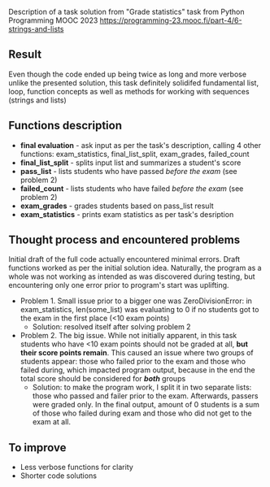 Description of a task solution from "Grade statistics" task from Python Programming MOOC 2023 https://programming-23.mooc.fi/part-4/6-strings-and-lists

## Result
Even though the code ended up being twice as long and more verbose unlike the presented solution, this task definitely solidifed fundamental list, loop, function concepts as well as methods for working with sequences (strings and lists)

## Functions description
- **final evaluation** - ask input as per the task's description, calling 4 other functions: exam_statistics, final_list_split, exam_grades, failed_count
- **final_list_split** - splits input list and summarizes a student's score
- **pass_list** - lists students who have passed *before the exam* (see problem 2)
- **failed_count** - lists students who have failed *before the exam* (see problem 2)
- **exam_grades** - grades students based on pass_list result
- **exam_statistics** - prints exam statistics as per task's desription

## Thought process and encountered problems
Initial draft of the full code actually encountered minimal errors. Draft functions worked as per the initial solution idea. Naturally, the program as a whole was not working as intended as was discovered during testing, but encountering only one error prior to program's start was uplifting.

- Problem 1. Small issue prior to a bigger one was ZeroDivisionError: in exam_statistics, len(some_list) was evaluating to 0 if no students got to the exam in the first place (<10 exam points)
  - Solution: resolved itself after solving problem 2
- Problem 2. The big issue. While not initially apparent, in this task students who have <10 exam points should not be graded at all, **but their score points remain**. This caused an issue where two groups of students appear: those who failed prior to the exam and those who failed during, which impacted program output, because in the end the total score should be considered for ***both*** groups
  - Solution: to make the program work, I split it in two separate lists: those who passed and failer prior to the exam. Afterwards, passers were graded only. In the final output, amount of 0 students is a sum of those who failed during exam and those who did not get to the exam at all.

## To improve

- Less verbose functions for clarity
- Shorter code solutions
